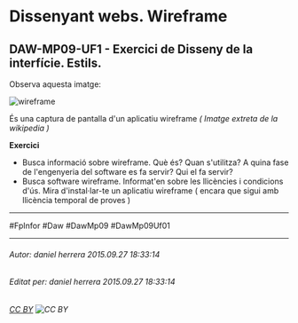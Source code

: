 # Dissenyant webs. Wireframe
## DAW-MP09-UF1 - Exercici de Disseny de la interfície. Estils.
Observa aquesta imatge:

![wireframe](https://upload.wikimedia.org/wikipedia/commons/4/47/Profilewireframe.png)

És una captura de pantalla d'un aplicatiu wireframe *( Imatge extreta de la wikipedia )*

**Exercici**

* Busca informació sobre wireframe. Què és? Quan s'utilitza? A quina fase de l'engenyeria del software es fa servir? Qui el fa servir? 
* Busca software wireframe. Informat'en sobre les llicències i condicions d'ús. Mira d'instal·lar-te un aplicatiu wireframe ( encara que sigui amb llicència temporal de proves )




---

#FpInfor #Daw #DawMp09 #DawMp09Uf01

---

###### Autor: daniel herrera 2015.09.27 18:33:14
###### Editat per: daniel herrera 2015.09.27 18:33:14
###### [CC BY](https://creativecommons.org/licenses/by/4.0/) ![CC BY](https://licensebuttons.net/l/by/3.0/80x15.png)

